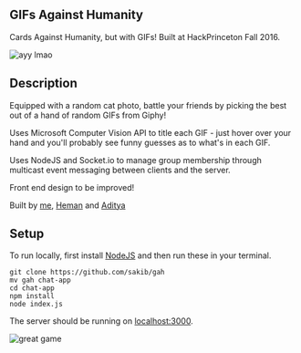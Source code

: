 ## GIFs Against Humanity
Cards Against Humanity, but with GIFs! Built at HackPrinceton Fall 2016.

![ayy lmao](http://i.imgur.com/A1bkSVA.png "Don't you dare hover over me")

## Description

Equipped with a random cat photo, battle your friends by picking the best out of a hand of random GIFs from Giphy!

Uses Microsoft Computer Vision API to title each GIF - just hover over your hand and you'll probably see funny guesses as to what's in each GIF.

Uses NodeJS and Socket.io to manage group membership through multicast event messaging between clients and the server.

Front end design to be improved!

Built by [me](http://sakib.github.io/), [Heman](https://github.com/hemangandhi) and [Aditya](https://github.com/xplustwo)

## Setup

To run locally, first install [NodeJS](https://nodejs.org/en/download/) and then run these in your terminal.

```
git clone https://github.com/sakib/gah
mv gah chat-app
cd chat-app
npm install
node index.js
```

The server should be running on [localhost:3000](http://localhost:3000/).

![great game](https://i.imgur.com/N2dNfan.jpg "great game try it out 10/10")
